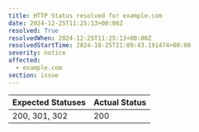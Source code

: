 ```yaml
---
title: HTTP Status resolved for example.com
date: 2024-12-25T11:25:13+00:00Z
resolved: True
resolvedWhen: 2024-12-25T11:25:13+00:00Z
resolvedStartTime: 2024-10-25T21:09:43.191474+00:00
severity: notice
affected:
  - example.com
section: issue
---
```


| Expected Statuses | Actual Status  |
|-------------------|----------------|
| 200, 301, 302 | 200 |
